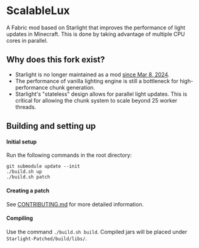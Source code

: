 # ScalableLux
A Fabric mod based on Starlight that improves the performance of light updates in Minecraft.
This is done by taking advantage of multiple CPU cores in parallel.

## Why does this fork exist?
- Starlight is no longer maintained as a mod [since Mar 8, 2024](https://github.com/PaperMC/Starlight/commit/cca03d62da48e876ac79196bad16864e8a96bbeb).
- The performance of vanilla lighting engine is still a bottleneck for high-performance chunk generation.
- Starlight's "stateless" design allows for parallel light updates.
  This is critical for allowing the chunk system to scale beyond 25 worker threads.

## Building and setting up

#### Initial setup
Run the following commands in the root directory:

```
git submodule update --init
./build.sh up
./build.sh patch
```

#### Creating a patch
See [CONTRIBUTING.md](CONTRIBUTING.md) for more detailed information.


#### Compiling
Use the command `./build.sh build`. Compiled jars will be placed under `Starlight-Patched/build/libs/`.
